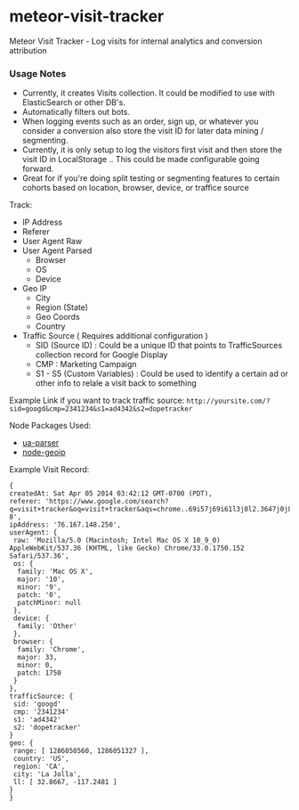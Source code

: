 meteor-visit-tracker
===================

Meteor Visit Tracker - Log visits for internal analytics and conversion attribution

### Usage Notes
* Currently, it creates Visits collection. It could be modified to use with ElasticSearch or other DB's.
* Automatically filters out bots.
* When logging events such as an order, sign up, or whatever you consider a conversion also store the visit ID for later data mining / segmenting.
* Currently, it is only setup to log the visitors first visit and then store the visit ID in LocalStorage .. This could be made configurable going forward.
* Great for if you're doing split testing or segmenting features to certain cohorts based on location, browser, device, or traffice source

Track:
  * IP Address
  * Referer
  * User Agent Raw
  * User Agent Parsed
    * Browser
    * OS
    * Device
  * Geo IP
    * City
    * Region (State)
    * Geo Coords
    * Country
  * Traffic Source ( Requires additional configuration )
    * SID (Source ID) : Could be a unique ID that points to TrafficSources collection record for Google Display
    * CMP : Marketing Campaign
    * S1 - S5 (Custom Variables) : Could be used to identify a certain ad or other info to relale a visit back to something
    
Example Link if you want to track traffic source:
`http://yoursite.com/?sid=googd&cmp=2341234&s1=ad4342&s2=dopetracker`


Node Packages Used:
* [ua-parser](https://github.com/tobie/ua-parser)
* [node-geoip](https://github.com/bluesmoon/node-geoip)


Example Visit Record:
```
{ 
createdAt: Sat Apr 05 2014 03:42:12 GMT-0700 (PDT),
referer: 'https://www.google.com/search?q=visit+tracker&oq=visit+tracker&aqs=chrome..69i57j69i61l3j0l2.3647j0j8&sourceid=chrome&espv=210&es_sm=119&ie=UTF-8',
ipAddress: '76.167.148.250',
userAgent: { 
 raw: 'Mozilla/5.0 (Macintosh; Intel Mac OS X 10_9_0) AppleWebKit/537.36 (KHTML, like Gecko) Chrome/33.0.1750.152 Safari/537.36',
 os: { 
  family: 'Mac OS X',
  major: '10',
  minor: '9',
  patch: '0',
  patchMinor: null 
 },
 device: { 
  family: 'Other' 
 },
 browser: {
  family: 'Chrome',
  major: 33,
  minor: 0,
  patch: 1750 
 }
},
trafficSource: {
 sid: 'googd'
 cmp: '2341234'
 s1: 'ad4342'
 s2: 'dopetracker'
}
geo: { 
 range: [ 1286050560, 1286051327 ],
 country: 'US',
 region: 'CA',
 city: 'La Jolla',
 ll: [ 32.8667, -117.2481 ] 
} 
}

```
